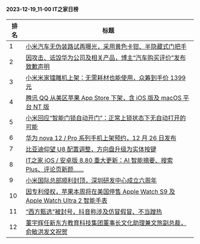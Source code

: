 #### 2023-12-19_11-00  IT之家日榜

| 排名 | 标题|
| --- | ---|
| 1 | [小米汽车无伪装路试再曝光，采用黄色卡钳、半隐藏式门把手](https://www.ithome.com/0/739/939.htm) |
| 2 | [因攻击、诋毁华为公司及相关产品，博主“汽车购买评价”发布致歉声明](https://www.ithome.com/0/739/978.htm) |
| 3 | [小米米家镭雕机上架：无需耗材也能使用，众筹到手价 1399 元](https://www.ithome.com/0/739/890.htm) |
| 4 | [腾讯 QQ 从美区苹果 App Store 下架，含 iOS 版及 macOS 平台 NT 版](https://www.ithome.com/0/740/032.htm) |
| 5 | [小米回应“智能门锁自动开门”：正常上锁状态下无自动打开的可能](https://www.ithome.com/0/739/926.htm) |
| 6 | [华为 nova 12 / Pro 系列手机上架预约，12 月 26 日发布](https://www.ithome.com/0/740/035.htm) |
| 7 | [比亚迪仰望 U8 配置调整，方向盘升级为实体按键](https://www.ithome.com/0/739/904.htm) |
| 8 | [IT之家 iOS / 安卓版 8.80 重大更新：AI 智能摘要、搜索 Plus、评论页新颜……](https://www.ithome.com/0/739/947.htm) |
| 9 | [小米国际总部顺利封顶，深圳研发中心成立六周年](https://www.ithome.com/0/740/070.htm) |
| 10 | [因专利侵权，苹果本周将在美国停售 Apple Watch S9 及 Apple Watch Ultra 2 智能手表](https://www.ithome.com/0/740/064.htm) |
| 11 | [“西方甄选”被封号，抖音称涉及仿冒假冒、不当蹭热](https://www.ithome.com/0/739/924.htm) |
| 12 | [董宇辉任新东方教育科技集团董事长文化助理兼文旅副总裁，俞敏洪发文祝贺](https://www.ithome.com/0/739/975.htm) |
